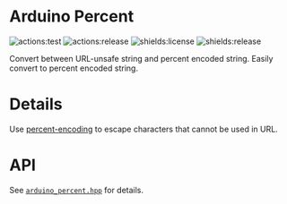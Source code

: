 # **Arduino Percent**
![actions:test](https://github.com/dojyorin/arduino_percent/actions/workflows/test.yaml/badge.svg)
![actions:release](https://github.com/dojyorin/arduino_percent/actions/workflows/release.yaml/badge.svg)
![shields:license](https://img.shields.io/github/license/dojyorin/arduino_percent)
![shields:release](https://img.shields.io/github/release/dojyorin/arduino_percent)

Convert between URL-unsafe string and percent encoded string.
Easily convert to percent encoded string.

# Details
Use [percent-encoding](https://developer.mozilla.org/docs/Glossary/Percent-encoding) to escape characters that cannot be used in URL.

# API
See [`arduino_percent.hpp`](./src/arduino_percent.hpp) for details.